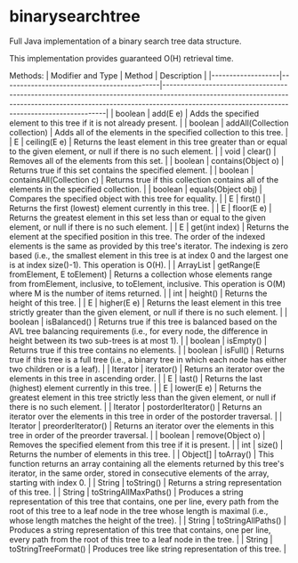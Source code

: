 # binarysearchtree


Full Java implementation of a binary search tree data structure.

This implementation provides guaranteed O(H) retrieval time. 


Methods:
| Modifier and Type | Method                                     | Description                                                                                                                                                                                                              |
|-------------------|--------------------------------------------|--------------------------------------------------------------------------------------------------------------------------------------------------------------------------------------------------------------------------|
| boolean           | add(E e)                                   | Adds the specified element to this tree if it is not already present.                                                                                                                                                     |
| boolean           | addAll(Collection<? extends E> collection) | Adds all of the elements in the specified collection to this tree.                                                                                                                                                       |
| E                 | ceiling(E e)                               | Returns the least element in this tree greater than or equal to the given element, or null if there is no such element.                                                                                                  |
| void              | clear()                                    | Removes all of the elements from this set.                                                                                                                                                                               |
| boolean           | contains(Object o)                         | Returns true if this set contains the specified element.                                                                                                                                                                 |
| boolean           | containsAll(Collection<?> c)               | Returns true if this collection contains all of the elements in the specified collection.                                                                                                                                |
| boolean           | equals(Object obj)                         | Compares the specified object with this tree for equality.                                                                                                                                                               |
| E                 | first()                                    | Returns the first (lowest) element currently in this tree.                                                                                                                                                               |
| E                 | floor(E e)                                 | Returns the greatest element in this set less than or equal to the given element, or null if there is no such element.                                                                                                   |
| E                 | get(int index)                             | Returns the element at the specified position in this tree. The order of the indexed elements is the same as provided by this tree's iterator. The indexing is zero based (i.e., the smallest element in this tree is at index 0 and the largest one is at index size()-1). This operation is O(H).                                                                                                                                                             |
| ArrayList<E>      | getRange(E fromElement, E toElement)       | Returns a collection whose elements range from fromElement, inclusive, to toElement, inclusive. This operation is O(M) where M is the number of items returned.                                                                                                                          |
| int               | height()                                   | Returns the height of this tree.                                                                                                                                                                                         |
| E                 | higher(E e)                                | Returns the least element in this tree strictly greater than the given element, or null if there is no such element.                                                                                                     |
| boolean           | isBalanced()                               | Returns true if this tree is balanced based on the AVL tree balancing requirements (i.e., for every node, the difference in height between its two sub-trees is at most 1).                                              |
| boolean           | isEmpty()                                  | Returns true if this tree contains no elements.                                                                                                                                                                           |
| boolean           | isFull()                                   | Returns true if this tree is a full tree (i.e., a binary tree in which each node has either two children or is a leaf).                                                                                                  |
| Iterator<E>       | iterator()                                 | Returns an iterator over the elements in this tree in ascending order.                                                                                                                                                   |
| E                 | last()                                     | Returns the last (highest) element currently in this tree.                                                                                                                                                               |
| E                 | lower(E e)                                 | Returns the greatest element in this tree strictly less than the given element, or null if there is no such element.                                                                                                      |
| Iterator<E>       | postorderIterator()                        | Returns an iterator over the elements in this tree in order of the postorder traversal.                                                                                                                                  |
| Iterator<E>       | preorderIterator()                         | Returns an iterator over the elements in this tree in order of the preorder traversal.                                                                                                                                   |
| boolean           | remove(Object o)                           | Removes the specified element from this tree if it is present.                                                                                                                                                           |
| int               | size()                                     | Returns the number of elements in this tree.                                                                                                                                                                             |
| Object[]          | toArray()                                  | This function returns an array containing all the elements returned by this tree's iterator, in the same order, stored in consecutive elements of the array, starting with index 0.                                      |
| String            | toString()                                 | Returns a string representation of this tree.                                                                                                                                                                            |
| String            | toStringAllMaxPaths()                      | Produces a string representation of this tree that contains, one per line, every path from the root of this tree to a leaf node in the tree whose length is maximal (i.e., whose length matches the height of the tree). |
| String            | toStringAllPaths()                         | Produces a string representation of this tree that contains, one per line, every path from the root of this tree to a leaf node in the tree.                                                                             |
| String            | toStringTreeFormat()                       | Produces tree like string representation of this tree.                                                                                                                                                                   |
